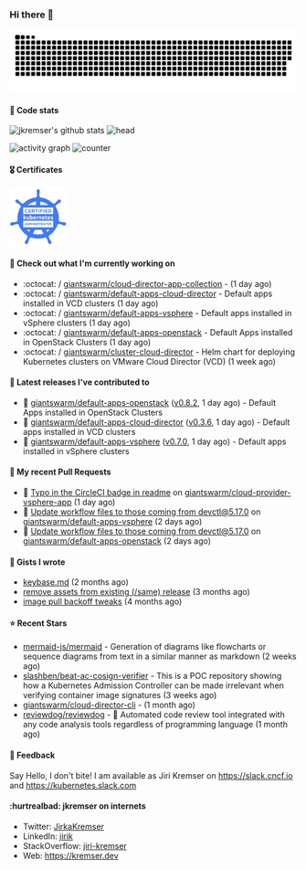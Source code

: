 ### Hi there 👋

![GitHub Snake](github-snake-dark.svg)

#### 📱 Code stats

![jkremser's github stats](https://github-readme-stats.vercel.app/api?username=jkremser&count_private=true&show_icons=true&hide_border=false&theme=tokyonight&title_color=5bcdec&bg_color=0d1117&border_radius=false) ![head](https://user-images.githubusercontent.com/535866/175570014-71166aaa-95f7-4a4f-869c-93a16481de4e.jpeg)


![activity graph](https://activity-graph.herokuapp.com/graph?username=jkremser&theme=react-dark)
![counter](https://komarev.com/ghpvc/?username=jkremser&color=5bcdec&style=for-the-badge)

#### 🎖 Certificates
<p align="left"><a href="https://www.credly.com/badges/8ca716d9-fa9b-42e6-b4a1-ad043baf5396/public_url">
<img src="https://raw.githubusercontent.com/cncf/artwork/master/other/cka/color/kubernetes-cka-color.png" alt="https://www.credly.com/badges/8ca716d9-fa9b-42e6-b4a1-ad043baf5396/public_url" width="100" height="100"/> </a>
</p>

#### 👷 Check out what I'm currently working on

- :octocat: / [giantswarm/cloud-director-app-collection](https://github.com/giantswarm/cloud-director-app-collection) -  (1 day ago)
- :octocat: / [giantswarm/default-apps-cloud-director](https://github.com/giantswarm/default-apps-cloud-director) - Default apps installed in VCD clusters (1 day ago)
- :octocat: / [giantswarm/default-apps-vsphere](https://github.com/giantswarm/default-apps-vsphere) - Default apps installed in vSphere clusters (1 day ago)
- :octocat: / [giantswarm/default-apps-openstack](https://github.com/giantswarm/default-apps-openstack) - Default Apps installed in OpenStack Clusters (1 day ago)
- :octocat: / [giantswarm/cluster-cloud-director](https://github.com/giantswarm/cluster-cloud-director) - Helm chart for deploying Kubernetes clusters on VMware Cloud Director (VCD) (1 week ago)

#### 🔭 Latest releases I've contributed to

- 🎉 [giantswarm/default-apps-openstack](https://github.com/giantswarm/default-apps-openstack) ([v0.8.2](https://github.com/giantswarm/default-apps-openstack/releases/tag/v0.8.2), 1 day ago) - Default Apps installed in OpenStack Clusters
- 🎉 [giantswarm/default-apps-cloud-director](https://github.com/giantswarm/default-apps-cloud-director) ([v0.3.6](https://github.com/giantswarm/default-apps-cloud-director/releases/tag/v0.3.6), 1 day ago) - Default apps installed in VCD clusters
- 🎉 [giantswarm/default-apps-vsphere](https://github.com/giantswarm/default-apps-vsphere) ([v0.7.0](https://github.com/giantswarm/default-apps-vsphere/releases/tag/v0.7.0), 1 day ago) - Default apps installed in vSphere clusters

#### 🔨 My recent Pull Requests

- 💪 [Typo in the CircleCI badge in readme](https://github.com/giantswarm/cloud-provider-vsphere-app/pull/24) on [giantswarm/cloud-provider-vsphere-app](https://github.com/giantswarm/cloud-provider-vsphere-app) (1 day ago)
- 💪 [Update workflow files to those coming from devctl@5.17.0](https://github.com/giantswarm/default-apps-vsphere/pull/47) on [giantswarm/default-apps-vsphere](https://github.com/giantswarm/default-apps-vsphere) (2 days ago)
- 💪 [Update workflow files to those coming from devctl@5.17.0](https://github.com/giantswarm/default-apps-openstack/pull/112) on [giantswarm/default-apps-openstack](https://github.com/giantswarm/default-apps-openstack) (2 days ago)

#### 📓 Gists I wrote

- [keybase.md](https://gist.github.com/5995bcd02b101618f6143dc60a281bea) (2 months ago)
- [remove assets from existing (/same) release](https://gist.github.com/cbed1e82bf7f80b689176b5cedac1f1a) (3 months ago)
- [image pull backoff tweaks](https://gist.github.com/a51bd080b2050aeed8479f1a8c2a686c) (4 months ago)

#### ⭐ Recent Stars

- [mermaid-js/mermaid](https://github.com/mermaid-js/mermaid) - Generation of diagrams like flowcharts or sequence diagrams from text in a similar manner as markdown (2 weeks ago)
- [slashben/beat-ac-cosign-verifier](https://github.com/slashben/beat-ac-cosign-verifier) - This is a POC repository showing how a Kubernetes Admission Controller can be made irrelevant when verifying container image signatures (3 weeks ago)
- [giantswarm/cloud-director-cli](https://github.com/giantswarm/cloud-director-cli) -  (1 month ago)
- [reviewdog/reviewdog](https://github.com/reviewdog/reviewdog) - 🐶 Automated code review tool integrated with any code analysis tools regardless of programming language (1 month ago)

#### 💬 Feedback

Say Hello, I don't bite! I am available as Jiri Kremser on https://slack.cncf.io and https://kubernetes.slack.com


#### :hurtrealbad: jkremser on internets

- Twitter: <a href="https://twitter.com/JirkaKremser">JirkaKremser</a>
- LinkedIn: <a href="https://www.linkedin.com/in/jirik/">jirik</a>
- StackOverflow: <a href="https://stackoverflow.com/users/1594980/jiri-kremser">jiri-kremser</a>
- Web: https://kremser.dev